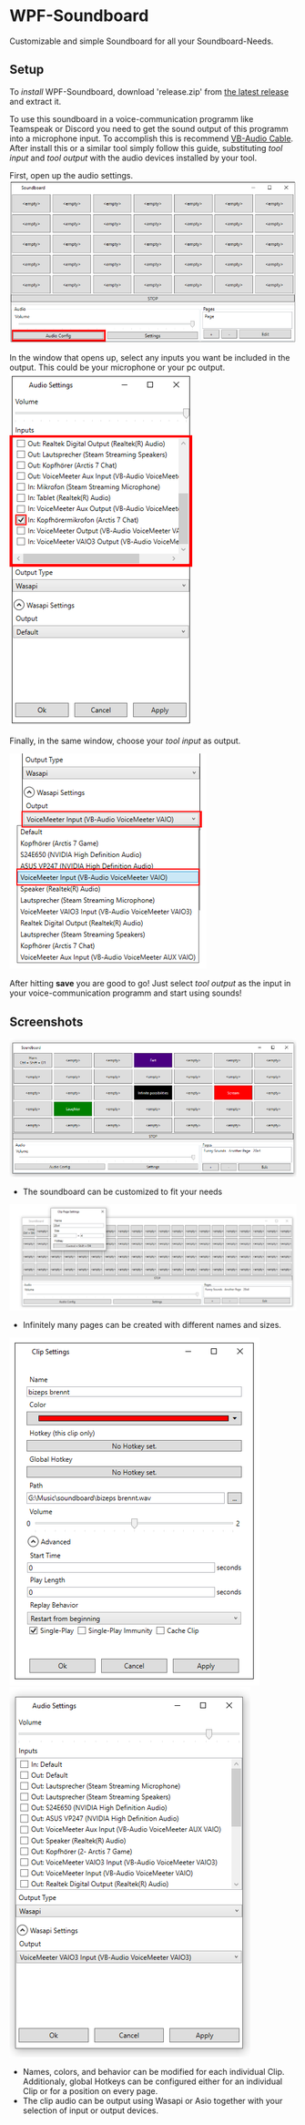# WPF-Soundboard

Customizable and simple Soundboard for all your Soundboard-Needs.

## Setup

To *install* WPF-Soundboard, download 'release.zip' from [the latest release](https://github.com/fritz3n/WPF-Soundboard/releases/latest) and extract it.

To use this soundboard in a voice-communication programm like Teamspeak or Discord you need to get the sound output of this programm into a microphone input.
To accomplish this is recommend [VB-Audio Cable](https://vb-audio.com/Cable/). After install this or a similar tool simply follow this guide, substituting *tool input* and *tool output* with the audio devices installed by your tool.

First, open up the audio settings.
![audio settings](Screenshots/setup1.png "audio settings")

In the window that opens up, select any inputs you want be included in the output. This could be your microphone or your pc output.
![audio settings](Screenshots/setup2.png "audio settings")

Finally, in the same window, choose your *tool input* as output.

![audio settings](Screenshots/setup3.png "audio settings")

After hitting **save** you are good to go! Just select *tool output* as the input in your voice-communication programm and start using sounds!

## Screenshots

![alt text](Screenshots/Soundboard.png "The sounboard")

* The soundboard can be customized to fit your needs

![alt text](Screenshots/Pagesettings.png "Page settings")

* Infinitely many pages can be created with different names and sizes.

![alt text](Screenshots/Clipsettings.png "Clip settings")  ![alt text](Screenshots/Audiosettings.png "Audio settings")
 
* Names, colors, and behavior can be modified for each individual Clip. Additionaly, global Hotkeys can be configured either for an individual Clip or for a position on every page.
* The clip audio can be output using Wasapi or Asio together with your selection of input or output devices.
